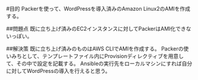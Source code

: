 #目的
Packerを使って、WordPressを導入済みのAmazon Linux2のAMIを作成する。

##問題点
既に立ち上げ済みのEC2インスタンスに対してPackerはAMI化できないっぽい。

##解決策
既に立ち上げ済みのものはAWS CLIでAMIを作成する。
Packerの使いみちとして、テンプレートファイル内にProvisionディレクティブを用意して、その中で設定を記載する。
Ansibleの実行先をローカルマシンにすれば自分に対してWordPressの導入を行えると思う。
